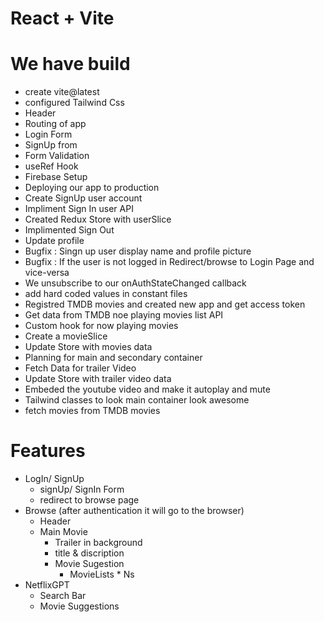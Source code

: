 # React + Vite

# We have build

- create vite@latest
- configured Tailwind Css
- Header
- Routing of app
- Login Form
- SignUp from
- Form Validation
- useRef Hook
- Firebase Setup
- Deploying our app to production
- Create SignUp user account
- Impliment Sign In user API
- Created Redux Store with userSlice
- Implimented Sign Out
- Update profile
- Bugfix : Singn up user display name and profile picture
- Bugfix : If the user is not logged in Redirect/browse to Login Page and vice-versa
- We unsubscribe to our onAuthStateChanged callback
- add hard coded values in constant files
- Registred TMDB movies and created new app and get access token
- Get data from TMDB noe playing movies list API
- Custom hook for now playing movies
- Create a movieSlice
- Update Store with movies data
- Planning for main and secondary container
- Fetch Data for trailer Video
- Update Store with trailer video data
- Embeded the youtube video and make it autoplay and mute
- Tailwind classes to look main container look awesome
- fetch movies from TMDB movies

# Features

- LogIn/ SignUp
  - signUp/ SignIn Form
  - redirect to browse page
- Browse (after authentication it will go to the browser)
  - Header
  - Main Movie
    - Trailer in background
    - title & discription
    - Movie Sugestion
      - MovieLists \* Ns
- NetflixGPT
  - Search Bar
  - Movie Suggestions
